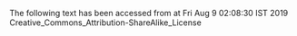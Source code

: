 The following text has been accessed from at Fri Aug 9 02:08:30 IST 2019
Creative_Commons_Attribution-ShareAlike_License
